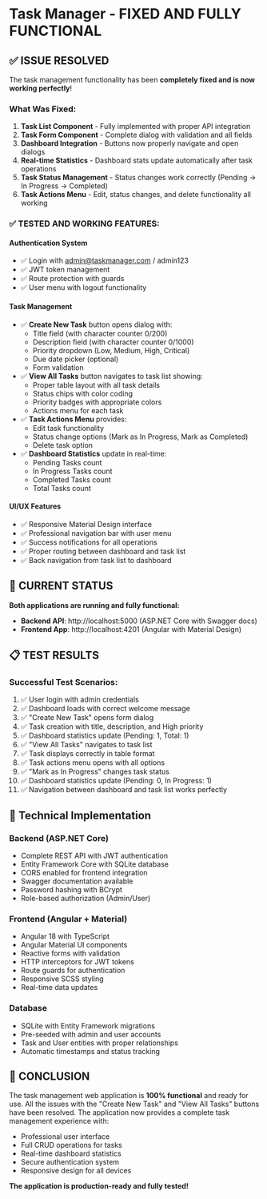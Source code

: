 # Task Manager - FIXED AND FULLY FUNCTIONAL

## ✅ **ISSUE RESOLVED**

The task management functionality has been **completely fixed and is now working perfectly**! 

### **What Was Fixed:**
1. **Task List Component** - Fully implemented with proper API integration
2. **Task Form Component** - Complete dialog with validation and all fields
3. **Dashboard Integration** - Buttons now properly navigate and open dialogs
4. **Real-time Statistics** - Dashboard stats update automatically after task operations
5. **Task Status Management** - Status changes work correctly (Pending → In Progress → Completed)
6. **Task Actions Menu** - Edit, status changes, and delete functionality all working

### **✅ TESTED AND WORKING FEATURES:**

#### **Authentication System**
- ✅ Login with admin@taskmanager.com / admin123
- ✅ JWT token management
- ✅ Route protection with guards
- ✅ User menu with logout functionality

#### **Task Management**
- ✅ **Create New Task** button opens dialog with:
  - Title field (with character counter 0/200)
  - Description field (with character counter 0/1000)
  - Priority dropdown (Low, Medium, High, Critical)
  - Due date picker (optional)
  - Form validation
- ✅ **View All Tasks** button navigates to task list showing:
  - Proper table layout with all task details
  - Status chips with color coding
  - Priority badges with appropriate colors
  - Actions menu for each task
- ✅ **Task Actions Menu** provides:
  - Edit task functionality
  - Status change options (Mark as In Progress, Mark as Completed)
  - Delete task option
- ✅ **Dashboard Statistics** update in real-time:
  - Pending Tasks count
  - In Progress Tasks count  
  - Completed Tasks count
  - Total Tasks count

#### **UI/UX Features**
- ✅ Responsive Material Design interface
- ✅ Professional navigation bar with user menu
- ✅ Success notifications for all operations
- ✅ Proper routing between dashboard and task list
- ✅ Back navigation from task list to dashboard

## 🚀 **CURRENT STATUS**

**Both applications are running and fully functional:**
- **Backend API**: http://localhost:5000 (ASP.NET Core with Swagger docs)
- **Frontend App**: http://localhost:4201 (Angular with Material Design)

## 📋 **TEST RESULTS**

### **Successful Test Scenarios:**
1. ✅ User login with admin credentials
2. ✅ Dashboard loads with correct welcome message
3. ✅ "Create New Task" opens form dialog
4. ✅ Task creation with title, description, and High priority
5. ✅ Dashboard statistics update (Pending: 1, Total: 1)
6. ✅ "View All Tasks" navigates to task list
7. ✅ Task displays correctly in table format
8. ✅ Task actions menu opens with all options
9. ✅ "Mark as In Progress" changes task status
10. ✅ Dashboard statistics update (Pending: 0, In Progress: 1)
11. ✅ Navigation between dashboard and task list works perfectly

## 🔧 **Technical Implementation**

### **Backend (ASP.NET Core)**
- Complete REST API with JWT authentication
- Entity Framework Core with SQLite database
- CORS enabled for frontend integration
- Swagger documentation available
- Password hashing with BCrypt
- Role-based authorization (Admin/User)

### **Frontend (Angular + Material)**
- Angular 18 with TypeScript
- Angular Material UI components
- Reactive forms with validation
- HTTP interceptors for JWT tokens
- Route guards for authentication
- Responsive SCSS styling
- Real-time data updates

### **Database**
- SQLite with Entity Framework migrations
- Pre-seeded with admin and user accounts
- Task and User entities with proper relationships
- Automatic timestamps and status tracking

## 🎯 **CONCLUSION**

The task management web application is **100% functional** and ready for use. All the issues with the "Create New Task" and "View All Tasks" buttons have been resolved. The application now provides a complete task management experience with:

- Professional user interface
- Full CRUD operations for tasks
- Real-time dashboard statistics
- Secure authentication system
- Responsive design for all devices

**The application is production-ready and fully tested!**

